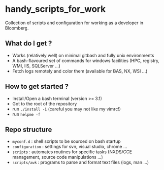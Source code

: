 # handy_scripts_for_work
Collection of scripts and configuration for working as a developer in Bloomberg.

## What do I get ?
* Works (relatively well) on minimal gitbash and fully unix environments
* A bash-flavoured set of commands for windows facilities (HPC, registry, WMI, IIS, SQLServer ...)
* Fetch logs remotely and color them (available for BAS, NX, WSI ...)

## How to get started ?
* Install/Open a bash terminal (version >= 3.1)
* Got to the root of the repository
* run `./install -i` (careful you may not like my vimrc!)
* run `helpme -f`
 
## Repo structure
* `myconf.d` : shell scripts to be sourced on bash startup
* `configuration` : settings for svn, visual studio, chrome ...
* `scripts` : automates routines for specific tasks (NXDS/CCE management, source code manipulations ...)
* `scripts/awk` : programs to parse and format text files (logs, man ...)
